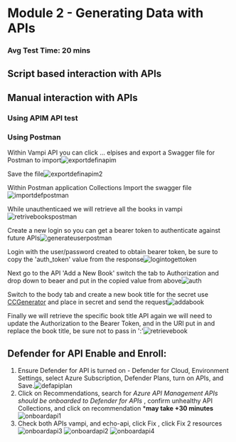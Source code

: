 # Module 2 - Generating Data with APIs

### Avg Test Time: 20 mins

## Script based interaction with APIs

## Manual interaction with APIs

### Using APIM API test

### Using Postman

Within Vampi API you can click ... elpises and export a Swagger file for Postman to import![exportdefinapim](https://github.com/swiftsolves-msft/Labs/raw/main/API%20Secure%20Lab/images/exportdefinapim.png)

Save the file![exportdefinapim2](https://github.com/swiftsolves-msft/Labs/raw/main/API%20Secure%20Lab/images/exportdefinapim2.png)

Within Postman application Collections Import the swagger file![importdefpostman](https://github.com/swiftsolves-msft/Labs/raw/main/API%20Secure%20Lab/images/importdefpostman.png)

While unauthenticaed we will retrieve all the books in vampi![retrivebookspostman](https://github.com/swiftsolves-msft/Labs/raw/main/API%20Secure%20Lab/images/retrivebookspostman.png) 

Create a new login so you can get a bearer token to authenticate against future APIs![generateuserpostman](https://github.com/swiftsolves-msft/Labs/raw/main/API%20Secure%20Lab/images/generateuserpostman.png) 

Login with the user/password created to obtain bearer token, be sure to copy the 'auth_token' value from the response![logintogettoken](https://github.com/swiftsolves-msft/Labs/raw/main/API%20Secure%20Lab/images/logintogettoken.png) 

Next go to the API 'Add a New Book' switch the tab to Authorization and drop down to beaer and put in the copied value from above![auth](https://github.com/swiftsolves-msft/Labs/raw/main/API%20Secure%20Lab/images/auth.png) 

Switch to the body tab and create a new book title for the secret use [CCGenerator](https://randommer.io/Card) and place in secret and send the request![addabook](https://github.com/swiftsolves-msft/Labs/raw/main/API%20Secure%20Lab/images/addabook.png) 

Finally we will retrieve the specific book title API again we will need to update the Authorization to the Bearer Token, and in the URI put in and replace the book title, be sure not to pass in ':'![retrievebook](https://github.com/swiftsolves-msft/Labs/raw/main/API%20Secure%20Lab/images/retrievebook.png) 

## Defender for API Enable and Enroll:

1. Ensure Defender for API is turned on - Defender for Cloud, Environment Settings, select Azure Subscription, Defender Plans, turn on APIs, and Save.![defapiplan](https://github.com/swiftsolves-msft/Labs/raw/main/API%20Secure%20Lab/images/defapiplan.png)
2. Click on Recommendations, search for *Azure API Management APIs should be onboarded to Defender for APIs* , confirm unhealthy API Collections, and click on recommendation ***may take +30 minutes**![onboardapi1](https://github.com/swiftsolves-msft/Labs/raw/main/API%20Secure%20Lab/images/onboardapi1.png)
3. Check both APIs vampi, and echo-api, click Fix , click Fix 2 resources![onboardapi3](https://github.com/swiftsolves-msft/Labs/raw/main/API%20Secure%20Lab/images/onboardapi2.png)  ![onboardapi2](https://github.com/swiftsolves-msft/Labs/raw/main/API%20Secure%20Lab/images/onboardapi3.png) ![onboardapi4](https://github.com/swiftsolves-msft/Labs/raw/main/API%20Secure%20Lab/images/onboardapi4.png)

